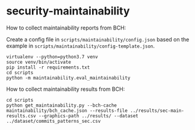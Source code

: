 # security-maintainability

How to collect maintainability reports from BCH:

Create a config file in `scripts/maintainability/config.json` based on the example in `scripts/maintainability/config-template.json`.

```
virtualenv --python=python3.7 venv
source venv/bin/activate
pip install -r requirements.txt
cd scripts
python -m maintainability.eval_maintainability
```

How to collect maintainability results from BCH:

```
cd scripts
python get_maintainability.py --bch-cache maintainability/bch_cache.json --results-file ../results/sec-main-results.csv --graphics-path ../results/ --dataset ../dataset/commits_patterns_sec.csv
``` 

